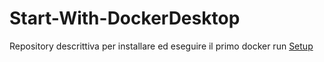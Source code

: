 # Start-With-DockerDesktop
Repository descrittiva per installare ed eseguire il primo docker run
[Setup ](docs/CONTRIBUTING.md)
